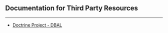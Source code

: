 ## Documentation for Third Party Resources
----------------------------------------------

* [Doctrine Project - DBAL](http://docs.doctrine-project.org/projects/doctrine-dbal/en/latest/index.html)

